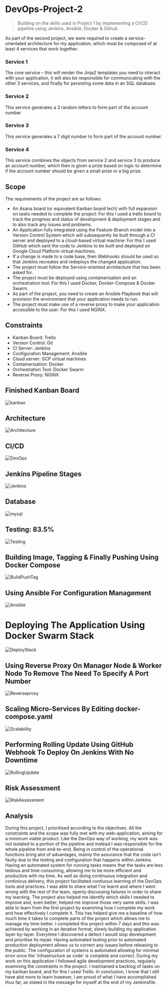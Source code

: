 # DevOps-Project-2
> Building on the skills used in Project 1 by implementing a CI/CD pipeline using Jenkins, Ansible, Docker & Github.

As part of the second project, we were required to create a service-orientated architecture for my application, which must be composed of at least 4 services that work together. 

### Service 1
The core service – this will render the Jinja2 templates you need to interact with your application, it will also be responsible for communicating with the other 3 services, and finally for persisting some data in an SQL database.

### Service 2 
This service generates a 3 random letters to form part of the account number

### Service 3
This service generates a 7 digit number to form part of the account number.

### Service 4
This service combines the objects from service 2 and service 3 to produce an account number, which then is given a prize based on logic to determine if the account number should be given a small prize or a big prize.

## Scope

The requirements of the project are as follows:

 - An Asana board (or equivalent Kanban board tech) with full expansion on tasks needed to complete the project: For this I used a trello board to track the progress and status of development & deployment stages and to also track any issues and problems.
 - An Application fully integrated using the Feature-Branch model into a Version Control System which will subsequently be built through a CI server and deployed to a cloud-based virtual machine: For this I used GitHub which sent the code to Jenkins to be built and deployed on Google Cloud Platform virtual machines.
 - If a change is made to a code base, then Webhooks should be used so that Jenkins recreates and redeploys the changed application.
 - The project must follow the Service-oriented architecture that has been asked for.
 - The project must be deployed using containerisation and an orchestration tool: For this I used Docker, Docker-Compose & Docker Swarm.
 - As part of the project, you need to create an Ansible Playbook that will provision the environment that your application needs to run.
 - The project must make use of a reverse proxy to make your application accessible to the user: For this I used NGINX.

## Constraints

 - Kanban Board: Trello
 - Version Control: Git
 - CI Server: Jenkins
 - Configuration Management: Ansible
 - Cloud server: GCP virtual machines
 - Containerisation: Docker
 - Orchestration Tool: Docker Swarm
 - Reverse Proxy: NGINX
 
 ## Finished Kanban Board
 ![kanban](https://github.com/mrbilalshafiq/Project2/blob/main/images/KANBAN.jpg)
 
 ## Architecture
 ![Architecture](https://github.com/mrbilalshafiq/Project2/blob/main/images/Architecture.jpeg)
 
 ## CI/CD
 ![DevOps](https://github.com/mrbilalshafiq/Project2/blob/main/images/DevOps%20Lifecycle.jpeg)
 
 ## Jenkins Pipeline Stages
 ![Jenkins](https://github.com/mrbilalshafiq/Project2/blob/main/images/JenkinsPipelineStages.jpg)
 
 ## Database
 ![mysql](https://github.com/mrbilalshafiq/Project2/blob/main/images/database-table.jpeg)
 
 ## Testing: 83.5%
 ![Testing](https://github.com/mrbilalshafiq/Project2/blob/main/images/Testing.jpg)
 
 ## Building Image, Tagging & Finally Pushing Using Docker Compose
 ![BuildPushTag](https://github.com/mrbilalshafiq/Project2/blob/main/images/buildtagpush.jpg)
 
 ## Using Ansible For Configuration Management
 ![Ansible](https://github.com/mrbilalshafiq/Project2/blob/main/images/AnsibleConfiguration.jpg)
  
 # Deploying The Application Using Docker Swarm Stack
 ![DeployStack](https://github.com/mrbilalshafiq/Project2/blob/main/images/deployswarmstack.jpg)
 
 ## Using Reverse Proxy On Manager Node & Worker Node To Remove The Need To Specify A Port Number
 ![Reverseproxy](https://github.com/mrbilalshafiq/Project2/blob/main/images/reverseproxy.jpg)
 
 ## Scaling Micro-Services By Editing docker-compose.yaml
 ![Scalability](https://github.com/mrbilalshafiq/Project2/blob/main/images/scalability.jpg)
 
 ## Performing Rolling Update Using GitHub Webhook To Deploy On Jenkins With No Downtime
 ![RollingUpdate](https://github.com/mrbilalshafiq/Project2/blob/main/images/rollingupdate.jpg)
 
 ## Risk Assessment
 ![RiskAssessment](https://github.com/mrbilalshafiq/DevOps-Project-2/blob/main/images/Risk%20Assessment.jpg)
 
 ## Analysis
 During this project, I prioritised according to the objectives. All the constraints and  the scope was fully met with my web-application, aiming for a minimum viable product. Like the DevOps way of working, my work was not isolated to a portion of the pipeline and instead I was responsible for the whole pipeline from end-to-end. Being in control of the operational functions bring alot of advantages, mainly the assurance that the code isn't faulty due to the testing and configuration that happens within Jenkins. Having an automated system for running tasks means that the tasks are less tedious and time consuming, allowing me to be more efficient and productive with my time.
 As well as doing continuous integration and continious delivery, this project facilitated contiuous learning of the DevOps tools and practices. I was able to share what I've learnt and where I went wrong with the rest of the team, openly discussing failures in order to share my learning. The project also helped me identify which skills I needed to improve and, even better, helped me improve those very same skills. I was able to learn from the first project by examining how I complete my work and how effectively I complete it. This has helped give me a baseline of how much time it takes to complete parts of the project which allows me to manage my time better.
 I completed this project within 7 days and this was achieved by working in an iterative format, slowly building my application layer-by-layer. Everytime I discovered a defect I would stop development and prioritise its repair. Having automated testing prior to automated production deployment allows us to correct any issues before releasing to the public. The configuration of systems is automated allowing for minimal error once the 'infrastructure as code' is complete and correct. During my work on this application I followed agile development practices, regularly examining the constraints in the project. I maintained a backlog of tasks on my kanban board, and for this I used Trello. 
 In conclusion, I know that I still have alot more to learn however, I am proud of what I have accomplished thus far, as stated in the message for myself at the end of my Jenkinsfile.
